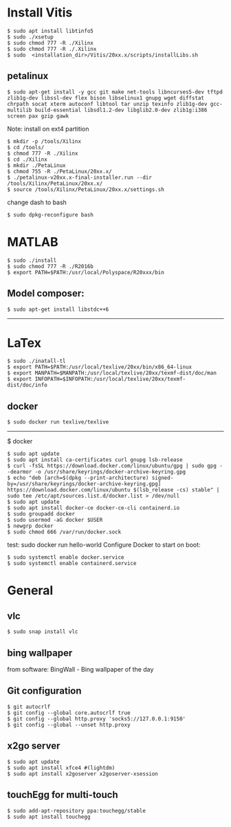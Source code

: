 # Install Vitis
```console
$ sudo apt install libtinfo5
$ sudo ./xsetup
$ sudo chmod 777 -R ./Xilinx
$ sudo chmod 777 -R ./.Xilinx
$ sudo  <installation_dir>/Vitis/20xx.x/scripts/installLibs.sh
```	
## petalinux
```console
$ sudo apt-get install -y gcc git make net-tools libncurses5-dev tftpd zlib1g-dev libssl-dev flex bison libselinux1 gnupg wget diffstat chrpath socat xterm autoconf libtool tar unzip texinfo zlib1g-dev gcc-multilib build-essential libsdl1.2-dev libglib2.0-dev zlib1g:i386 screen pax gzip gawk
```
Note: install on ext4 partition
```console
$ mkdir -p /tools/Xilinx
$ cd /tools/
$ chmod 777 -R ./Xilinx
$ cd ./Xilinx
$ mkdir ./PetaLinux
$ chmod 755 -R ./PetaLinux/20xx.x/
$ ./petalinux-v20xx.x-final-installer.run --dir /tools/Xilinx/PetaLinux/20xx.x/
$ source /tools/Xilinx/PetaLinux/20xx.x/settings.sh
```
change dash to bash
```console
$ sudo dpkg-reconfigure bash
```
# MATLAB
```console
$ sudo ./install
$ sudo chmod 777 -R ./R2016b
$ export PATH=$PATH:/usr/local/Polyspace/R20xxx/bin
```
## Model composer:
```console
$ sudo apt-get install libstdc++6
```
*******************************
# LaTex
```console
$ sudo ./inatall-tl
$ export PATH=$PATH:/usr/local/texlive/20xx/bin/x86_64-linux
$ export MANPATH=$MANPATH:/usr/local/texlive/20xx/texmf-dist/doc/man
$ export INFOPATH=$INFOPATH:/usr/local/texlive/20xx/texmf-dist/doc/info
```
## docker
```console
$ sudo docker run texlive/texlive
```
*******************************
$ docker
```console
$ sudo apt update
$ sudo apt install ca-certificates curl gnupg lsb-release
$ curl -fsSL https://download.docker.com/linux/ubuntu/gpg | sudo gpg --dearmor -o /usr/share/keyrings/docker-archive-keyring.gpg
$ echo "deb [arch=$(dpkg --print-architecture) signed-by=/usr/share/keyrings/docker-archive-keyring.gpg] https://download.docker.com/linux/ubuntu $(lsb_release -cs) stable" | sudo tee /etc/apt/sources.list.d/docker.list > /dev/null
$ sudo apt update
$ sudo apt install docker-ce docker-ce-cli containerd.io
$ sudo groupadd docker
$ sudo usermod -aG docker $USER
$ newgrp docker 
$ sudo chmod 666 /var/run/docker.sock
```
test: sudo docker run hello-world
Configure Docker to start on boot:
```console
$ sudo systemctl enable docker.service
$ sudo systemctl enable containerd.service
```
# General
## vlc
```console
$ sudo snap install vlc
```
##	bing wallpaper
from software: BingWall - Bing wallpaper of the day
## Git configuration
```console
$ git autocrlf
$ git config --global core.autocrlf true
$ git config --global http.proxy 'socks5://127.0.0.1:9150'
$ git config --global --unset http.proxy
```
##	x2go server
```console
$ sudo apt update
$ sudo apt install xfce4 #(lightdm)
$ sudo apt install x2goserver x2goserver-xsession
```
## touchEgg for multi-touch
```console
$ sudo add-apt-repository ppa:touchegg/stable
$ sudo apt install touchegg
```

